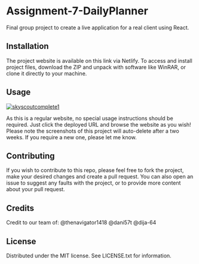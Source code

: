 # Assignment-7-DailyPlanner
Final group project to create a live application for a real client using React.

## Installation
The project website is available on this link via Netlify. To access and install project files, download the ZIP and unpack with software like WinRAR, or clone it directly to your machine. 

## Usage
<a href="https://ibb.co/GJSH87P"><img src="https://i.ibb.co/LP7NcSp/skyscoutcomplete1.jpg" alt="skyscoutcomplete1" border="0"></a>

As this is a regular website, no special usage instructions should be required. Just click the deployed URL and browse the website as you wish! Please note the screenshots of this project will auto-delete after a two weeks. If you require a new one, please let me know.

## Contributing
If you wish to contribute to this repo, please feel free to fork the project, make your desired changes and create a pull request. You can also open an issue to suggest any faults with the project, or to provide more content about your pull request.

## Credits
Credit to our team of:
@thenavigator1418
@dani57t
@dija-64

## License
Distributed under the MIT license. See LICENSE.txt for information.
